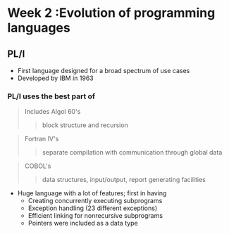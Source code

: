 # Week 2 :Evolution of programming languages

## PL/I
- First language designed for a broad spectrum of use cases
- Developed by IBM in 1963

### PL/I uses the best part of 
> Includes Algol 60's 
   > > block structure
   > > and recursion

> Fortran IV's
>> separate compilation with communication through global data

> COBOL's
>>data structures, 
>>input/output, 
>>report generating facilities

+ Huge language with a lot of features; first in having
  - Creating concurrently executing subprograms
  - Exception handling (23 different exceptions)
  - Efficient linking for nonrecursive subprograms
  - Pointers were included as a data type

  

